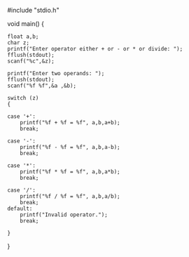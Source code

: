 #include "stdio.h"

void main()
{

	float a,b;
	char z;
	printf("Enter operator either + or - or * or divide: ");
	fflush(stdout);
	scanf("%c",&z);

	printf("Enter two operands: ");
	fflush(stdout);
	scanf("%f %f",&a ,&b);

	switch (z)
	{

	case '+':
		printf("%f + %f = %f", a,b,a+b);
		break;

	case '-':
		printf("%f - %f = %f", a,b,a-b);
		break;

	case '*':
		printf("%f * %f = %f", a,b,a*b);
		break;

	case '/':
		printf("%f / %f = %f", a,b,a/b);
		break;
	default:
		printf("Invalid operator.");
		break;

	}
  
}
